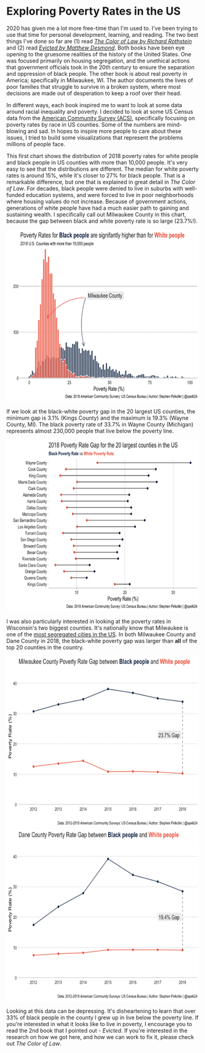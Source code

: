 # Exploring Poverty Rates in the US

2020 has given me a lot more free-time than I'm used to. I've been trying to use that time for personal development, learning, and reading. The two best things I've done so far are (1) read [*The Color of Law by Richard Rothstein*](https://www.epi.org/publication/the-color-of-law-a-forgotten-history-of-how-our-government-segregated-america/) and (2) read [*Evicted by Matthew Desmond*](https://www.evictedbook.com/). Both books have been eye opening to the gruesome realities of the history of the United States. One was focused primarily on housing segregation, and the unethical actions that government officials took in the 20th century to ensure the separation and oppression of black people. The other book is about real poverty in America; specifically in Milwaukee, WI. The author documents the lives of poor families that struggle to survive in a broken system, where most decisions are made out of desperation to keep a roof over their head. 

In different ways, each book inspired me to want to look at some data around racial inequality and poverty. I decided to look at some US Census data from the [American Community Survey (ACS)](https://www.census.gov/programs-surveys/acs), specifically focusing on poverty rates by race in US counties. Some of the numbers are mind-blowing and sad. In hopes to inspire more people to care about these issues, I tried to build some visualizations that represent the problems millions of people face.

This first chart shows the distribution of 2018 poverty rates for white people and black people in US counties with more than 10,000 people. It's very easy to see that the distributions are different. The median for white poverty rates is around 15%, while it's closer to 27% for black people. That is a remarkable difference, but one that is explained in great detail in *The Color of Law*. For decades, black people were denied to live in suburbs with well-funded education systems, and were forced to live in poor neighborhoods where housing values do not increase. Because of government actions, generations of white people have had a much easier path to gaining and sustaining wealth. I specifically call out Milwaukee County in this chart, because the gap between black and white poverty rate is so large (23.7%!).

<img src="png\hist.png" width="600" height="450" />

If we look at the black-white poverty gap in the 20 largest US counties, the minimum gap is 3.1% (Kings County) and the maximum is 19.3% (Wayne County, MI). The black poverty rate of 33.7% in Wayne County (Michigan) represents almost 230,000 people that live below the poverty line.

<img src="png\poverty_gap.png" width="600" height="450" />

I was also particularly interested in looking at the poverty rates in Wisconsin's two biggest counties. It's nationally know that Milwaukee is one of the [most segregated cities in the US](https://www.governing.com/topics/politics/gov-milwaukee-most-segregated-polarized-place.html). In both Milwaukee County and Dane County in 2018, the black-white poverty gap was larger than **all** of the top 20 counties in the country.

<img src="png\mke.png" width="600" height="450" />
<br>
<img src="png\dane.png" width="600" height="450" />

Looking at this data can be depressing. It's disheartening to learn that over 33% of black people in the county I grew up in live below the poverty line. If you're interested in what it looks like to live in poverty, I encourage you to read the 2nd book that I pointed out - *Evicted*. If you're interested in the research on how we got here, and how we can work to fix it, please check out *The Color of Law*.